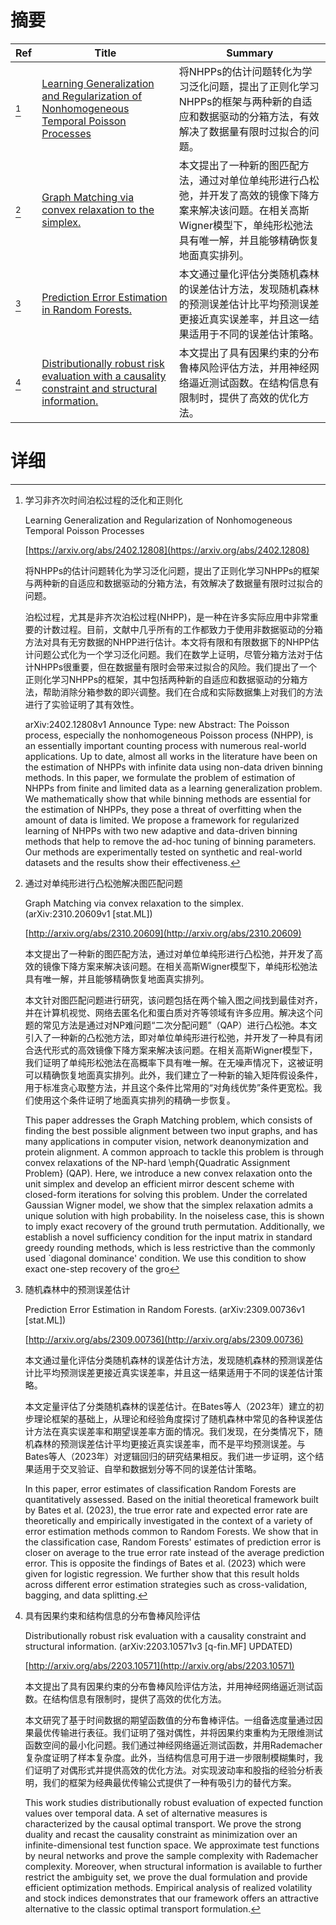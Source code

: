# 摘要

| Ref | Title | Summary |
| --- | --- | --- |
| [^1] | [Learning Generalization and Regularization of Nonhomogeneous Temporal Poisson Processes](https://arxiv.org/abs/2402.12808) | 将NHPPs的估计问题转化为学习泛化问题，提出了正则化学习NHPPs的框架与两种新的自适应和数据驱动的分箱方法，有效解决了数据量有限时过拟合的问题。 |
| [^2] | [Graph Matching via convex relaxation to the simplex.](http://arxiv.org/abs/2310.20609) | 本文提出了一种新的图匹配方法，通过对单位单纯形进行凸松弛，并开发了高效的镜像下降方案来解决该问题。在相关高斯Wigner模型下，单纯形松弛法具有唯一解，并且能够精确恢复地面真实排列。 |
| [^3] | [Prediction Error Estimation in Random Forests.](http://arxiv.org/abs/2309.00736) | 本文通过量化评估分类随机森林的误差估计方法，发现随机森林的预测误差估计比平均预测误差更接近真实误差率，并且这一结果适用于不同的误差估计策略。 |
| [^4] | [Distributionally robust risk evaluation with a causality constraint and structural information.](http://arxiv.org/abs/2203.10571) | 本文提出了具有因果约束的分布鲁棒风险评估方法，并用神经网络逼近测试函数。在结构信息有限制时，提供了高效的优化方法。 |

# 详细

[^1]: 学习非齐次时间泊松过程的泛化和正则化

    Learning Generalization and Regularization of Nonhomogeneous Temporal Poisson Processes

    [https://arxiv.org/abs/2402.12808](https://arxiv.org/abs/2402.12808)

    将NHPPs的估计问题转化为学习泛化问题，提出了正则化学习NHPPs的框架与两种新的自适应和数据驱动的分箱方法，有效解决了数据量有限时过拟合的问题。

    

    泊松过程，尤其是非齐次泊松过程(NHPP)，是一种在许多实际应用中非常重要的计数过程。目前，文献中几乎所有的工作都致力于使用非数据驱动的分箱方法对具有无穷数据的NHPP进行估计。本文将有限和有限数据下的NHPP估计问题公式化为一个学习泛化问题。我们在数学上证明，尽管分箱方法对于估计NHPPs很重要，但在数据量有限时会带来过拟合的风险。我们提出了一个正则化学习NHPPs的框架，其中包括两种新的自适应和数据驱动的分箱方法，帮助消除分箱参数的即兴调整。我们在合成和实际数据集上对我们的方法进行了实验证明了其有效性。

    arXiv:2402.12808v1 Announce Type: new  Abstract: The Poisson process, especially the nonhomogeneous Poisson process (NHPP), is an essentially important counting process with numerous real-world applications. Up to date, almost all works in the literature have been on the estimation of NHPPs with infinite data using non-data driven binning methods. In this paper, we formulate the problem of estimation of NHPPs from finite and limited data as a learning generalization problem. We mathematically show that while binning methods are essential for the estimation of NHPPs, they pose a threat of overfitting when the amount of data is limited. We propose a framework for regularized learning of NHPPs with two new adaptive and data-driven binning methods that help to remove the ad-hoc tuning of binning parameters. Our methods are experimentally tested on synthetic and real-world datasets and the results show their effectiveness.
    
[^2]: 通过对单纯形进行凸松弛解决图匹配问题

    Graph Matching via convex relaxation to the simplex. (arXiv:2310.20609v1 [stat.ML])

    [http://arxiv.org/abs/2310.20609](http://arxiv.org/abs/2310.20609)

    本文提出了一种新的图匹配方法，通过对单位单纯形进行凸松弛，并开发了高效的镜像下降方案来解决该问题。在相关高斯Wigner模型下，单纯形松弛法具有唯一解，并且能够精确恢复地面真实排列。

    

    本文针对图匹配问题进行研究，该问题包括在两个输入图之间找到最佳对齐，并在计算机视觉、网络去匿名化和蛋白质对齐等领域有许多应用。解决这个问题的常见方法是通过对NP难问题“二次分配问题”（QAP）进行凸松弛。本文引入了一种新的凸松弛方法，即对单位单纯形进行松弛，并开发了一种具有闭合迭代形式的高效镜像下降方案来解决该问题。在相关高斯Wigner模型下，我们证明了单纯形松弛法在高概率下具有唯一解。在无噪声情况下，这被证明可以精确恢复地面真实排列。此外，我们建立了一种新的输入矩阵假设条件，用于标准贪心取整方法，并且这个条件比常用的“对角线优势”条件更宽松。我们使用这个条件证明了地面真实排列的精确一步恢复。

    This paper addresses the Graph Matching problem, which consists of finding the best possible alignment between two input graphs, and has many applications in computer vision, network deanonymization and protein alignment. A common approach to tackle this problem is through convex relaxations of the NP-hard \emph{Quadratic Assignment Problem} (QAP).  Here, we introduce a new convex relaxation onto the unit simplex and develop an efficient mirror descent scheme with closed-form iterations for solving this problem. Under the correlated Gaussian Wigner model, we show that the simplex relaxation admits a unique solution with high probability. In the noiseless case, this is shown to imply exact recovery of the ground truth permutation. Additionally, we establish a novel sufficiency condition for the input matrix in standard greedy rounding methods, which is less restrictive than the commonly used `diagonal dominance' condition. We use this condition to show exact one-step recovery of the gro
    
[^3]: 随机森林中的预测误差估计

    Prediction Error Estimation in Random Forests. (arXiv:2309.00736v1 [stat.ML])

    [http://arxiv.org/abs/2309.00736](http://arxiv.org/abs/2309.00736)

    本文通过量化评估分类随机森林的误差估计方法，发现随机森林的预测误差估计比平均预测误差更接近真实误差率，并且这一结果适用于不同的误差估计策略。

    

    本文定量评估了分类随机森林的误差估计。在Bates等人（2023年）建立的初步理论框架的基础上，从理论和经验角度探讨了随机森林中常见的各种误差估计方法在真实误差率和期望误差率方面的情况。我们发现，在分类情况下，随机森林的预测误差估计平均更接近真实误差率，而不是平均预测误差。与Bates等人（2023年）对逻辑回归的研究结果相反。我们进一步证明，这个结果适用于交叉验证、自举和数据划分等不同的误差估计策略。

    In this paper, error estimates of classification Random Forests are quantitatively assessed. Based on the initial theoretical framework built by Bates et al. (2023), the true error rate and expected error rate are theoretically and empirically investigated in the context of a variety of error estimation methods common to Random Forests. We show that in the classification case, Random Forests' estimates of prediction error is closer on average to the true error rate instead of the average prediction error. This is opposite the findings of Bates et al. (2023) which were given for logistic regression. We further show that this result holds across different error estimation strategies such as cross-validation, bagging, and data splitting.
    
[^4]: 具有因果约束和结构信息的分布鲁棒风险评估

    Distributionally robust risk evaluation with a causality constraint and structural information. (arXiv:2203.10571v3 [q-fin.MF] UPDATED)

    [http://arxiv.org/abs/2203.10571](http://arxiv.org/abs/2203.10571)

    本文提出了具有因果约束的分布鲁棒风险评估方法，并用神经网络逼近测试函数。在结构信息有限制时，提供了高效的优化方法。

    

    本文研究了基于时间数据的期望函数值的分布鲁棒评估。一组备选度量通过因果最优传输进行表征。我们证明了强对偶性，并将因果约束重构为无限维测试函数空间的最小化问题。我们通过神经网络逼近测试函数，并用Rademacher复杂度证明了样本复杂度。此外，当结构信息可用于进一步限制模糊集时，我们证明了对偶形式并提供高效的优化方法。对实现波动率和股指的经验分析表明，我们的框架为经典最优传输公式提供了一种有吸引力的替代方案。

    This work studies distributionally robust evaluation of expected function values over temporal data. A set of alternative measures is characterized by the causal optimal transport. We prove the strong duality and recast the causality constraint as minimization over an infinite-dimensional test function space. We approximate test functions by neural networks and prove the sample complexity with Rademacher complexity. Moreover, when structural information is available to further restrict the ambiguity set, we prove the dual formulation and provide efficient optimization methods. Empirical analysis of realized volatility and stock indices demonstrates that our framework offers an attractive alternative to the classic optimal transport formulation.
    

